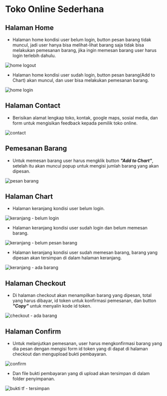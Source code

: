 # Toko Online Sederhana

## Halaman Home

- Halaman home kondisi user belum login, button pesan barang tidak muncul, jadi user hanya bisa melihat-lihat barang saja tidak bisa melakukan pemesanan barang, jika ingin memesan barang user harus login terlebih dahulu.

![home logout](https://user-images.githubusercontent.com/92837751/194980808-83ff8a4c-c834-430e-8487-0be677b82520.jpg)

- Halaman home kondisi user sudah login, button pesan barang(Add to Chart) akan muncul,  dan user bisa melakukan pemesanan barang.

![home login](https://user-images.githubusercontent.com/92837751/194980806-e06d6edd-cf78-4eb0-be37-2041ef21ab77.jpg)

## Halaman Contact

- Berisikan alamat lengkap toko, kontak, google maps, sosial media, dan form untuk mengisikan feedback kepada pemilik toko online.

![contact](https://user-images.githubusercontent.com/92837751/194980802-8f6e0301-2e9b-4792-8ea3-c0fba9a65e8e.jpg)

## Pemesanan Barang

- Untuk memesan barang user harus mengklik button <b><i>"Add to Chart"</i></b>, setelah itu akan muncul popup untuk mengisi jumlah barang yang akan dipesan.

![pesan barang](https://user-images.githubusercontent.com/92837751/194980820-7e377c97-cb53-4185-a086-4c42dc87153d.jpg)

## Halaman Chart

- Halaman keranjang kondisi user belum login.

![keranjang - belum login](https://user-images.githubusercontent.com/92837751/194980810-1311b0f2-d6f5-4f04-b5e7-659f3c2543e6.jpg)

- Halaman keranjang kondisi user sudah login dan belum memesan barang.

![keranjang - belum pesan barang](https://user-images.githubusercontent.com/92837751/194980812-c4e2bbc4-51e7-403f-874f-ea6220b4935e.jpg)

- Halaman keranjang kondisi user sudah memesan barang, barang yang dipesan akan tersimpan di dalam halaman keranjang.

![keranjang - ada barang](https://user-images.githubusercontent.com/92837751/194980809-0d02b6d3-64c5-4956-b0e5-134483f0f4cb.jpg)

## Halaman Checkout

- Di halaman checkout akan menampilkan barang yang dipesan, total yang harus dibayar, id token untuk konfirmasi pemesanan, dan button <b><i>"Copy"</i></b> untuk menyalin kode id token.

![checkout - ada barang](https://user-images.githubusercontent.com/92837751/194980795-a6c451dd-7787-4303-8130-990b8d9621e4.jpg)

## Halaman Confirm

- Untuk melanjutkan pemesanan, user harus mengkonfirmasi barang yang dia pesan dengan mengisi form id token yang di dapat di halaman checkout dan mengupload bukti pembayaran.

![confirm](https://user-images.githubusercontent.com/92837751/194980800-4df1392f-29ae-43eb-be7b-3bb10ef5424b.jpg)

- Dan file bukti pembayaran yang di upload akan tersimpan di dalam folder penyimpanan.

![bukti tf - tersimpan](https://user-images.githubusercontent.com/92837751/194980794-a57a292e-4000-41e6-b8af-c81dd2e0a28d.jpg)



